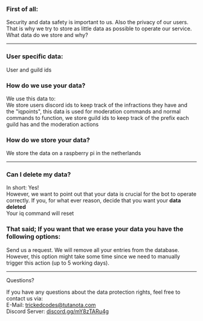 ### First of all:

Security and data safety is important to us. Also the privacy of our users. That is why we try to store as little data as possible to operate our service.
What data do we store and why?

---

### User specific data:

User and guild ids

### How do we use your data?

We use this data to:  
We store users discord ids to keep track of the infractions they have and the "iqpoints", this data is used for moderation commands and normal commands to function, we store guild ids to keep track of the prefix each guild has and the moderation actions

### How do we store your data?

We store the data on a raspberry pi in the netherlands

---

### Can I delete my data?

In short: Yes!  
However, we want to point out that your data is crucial for the bot to operate correctly. If you, for what ever reason, decide that you want your **data deleted**  
Your iq command will reset

### That said; If you want that we erase your data you have the following options:

Send us a request. We will remove all your entries from the database. However, this option might take some time since we need to manually trigger this action (up to 5 working days).

---

Questions?

If you have any questions about the data protection rights, feel free to contact us via:  
E-Mail: trickedcodes@tutanota.com  
Discord Server: [discord.gg/mY8zTARu4g](https://discord.gg/mY8zTARu4g)
